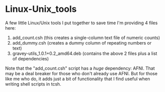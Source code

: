 # Linux-Unix_tools
A few little Linux/Unix tools I put together to save time
I'm providing 4 files here:
1) add_count.csh (this creates a single-column text file of numeric counts)
2) add_dummy.csh (creates a dummy column of repeating numbers or text)
3) gravey-utils_1.0.1+0.2_amd64.deb (contains the above 2 files plus a list of dependencies)

Note that the "add_count.csh" script has a *huge* dependency: AFNI.
That may be a deal breaker for those who don't already use AFNI.
But for those like me who do, it adds just a bit of functionality that I find useful
when writing shell scripts in tcsh.
